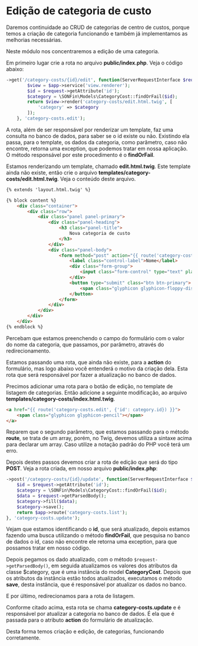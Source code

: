 # Edição de categoria de custo

Daremos continuidade ao CRUD de categorias de centro de custos, porque temos a criação de categoria funcionando e também já implementamos as melhorias necessárias.

Neste módulo nos concentraremos a edição de uma categoria.

Em primeiro lugar crie a rota no arquivo **public/index.php**. Veja o código abaixo:

```php
->get('/category-costs/{id}/edit', function(ServerRequestInterface $request) use($app){
        $view = $app->service('view.renderer');
        $id = $request->getAttribute('id');
        $category = \SONFin\Models\CategoryCost::findOrFail($id);
        return $view->render('category-costs/edit.html.twig', [
            'category' => $category
        ]);
    }, 'category-costs.edit');
```

A rota, além de ser responsável por renderizar um template, faz uma consulta no banco de dados, para saber se o id existe ou não. Existindo ela passa, para o template, os dados da categoria, como parâmetro, caso não encontre, retorna uma exception, que podemos tratar em nossa aplicação. O método responsável por este procedimento é o **findOrFail**.

Estamos renderizando um template, chamado **edit.html.twig**. Este template ainda não existe, então crie o arquivo **templates/category-costs/edit.html.twig**. Veja o conteúdo deste arquivo.

```html
{% extends 'layout.html.twig' %}

{% block content %}
    <div class="container">
        <div class="row">
            <div class="panel panel-primary">
                <div class="panel-heading">
                    <h3 class="panel-title">
                        Nova categoria de custo
                    </h3>
                </div>
                <div class="panel-body">
                    <form method="post" action="{{ route('category-costs.update', {'id': category.id}) }}">
                        <label class="control-label">Nome</label>
                        <div class="form-group">
                            <input class="form-control" type="text" placeholder="Nome" name="name" value="{{ category.name }}">
                        </div>
                        <button type="submit" class="btn btn-primary">
                            <span class="glyphicon glyphicon-floppy-disk"></span>
                        </button>
                    </form>
                </div>
            </div>
        </div>
    </div>
{% endblock %}
```

Percebam que estamos preenchendo o campo do formulário com o valor do nome da categoria, que passamos, por parâmetro, através do redirecionamento.

Estamos passando uma rota, que ainda não existe, para a **action** do formulário, mas logo abaixo você entenderá o motivo da criação dela. Esta rota que será responsável por fazer a atualização no banco de dados.

Precimos adicionar uma rota para o botão de edição, no template de listagem de categorias. Então adicione a seguinte modificação, ao arquivo **templates/category-costs/index.html.twig**.

```html
<a href="{{ route('category-costs.edit', {'id': category.id}) }}">
    <span class="glyphicon glyphicon-pencil"></span>
</a>
```

Reparem que o segundo parâmetro, que estamos passando para o método **route**, se trata de um array, porém, no Twig, devemos utiliza a sintaxe acima para declarar um array. Caso utilize a notação padrão do PHP você terá um erro.

Depois destes passos devemos criar a rota de edição que será do tipo **POST**. Veja a rota criada, em nosso arquivo **public/index.php**:

```php
->post('/category-costs/{id}/update', function(ServerRequestInterface $request) use($app) {
    $id = $request->getAttribute('id');
    $category = \SONFin\Models\CategoryCost::findOrFail($id);
    $data = $request->getParsedBody();
    $category->fill($data);
    $category->save();
    return $app->route('category-costs.list');
}, 'category-costs.update');
```

Vejam que estamos identificando o **id**, que será atualizado, depois estamos fazendo uma busca utilizando o método **findOrFail**, que pesquisa no banco de dados o id, caso não encontre ele retorna uma exception, para que possamos tratar em nosso código.

Depois pegamos os dado atualizado, com o método `$request->getParsedBody()`, em seguida atualizamos os valores dos atributos da classe $category, que é uma instância do model **CategoryCost**. Depois que os atributos da instância estão todos atualizados, executamos o método **save**, desta instância, que é responsável por atualizar os dados no banco.

E por último, redirecionamos para a rota de listagem.

Conforme citado acima, esta rota se chama **category-costs.update** e é responsável por atualizar a categoria no banco de dados. É ela que é passada para o atributo **action** do formulário de atualização. 

Desta forma temos criação e edição, de categorias, funcionando corretamente.